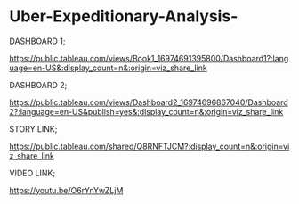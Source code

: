 # Uber-Expeditionary-Analysis-
DASHBOARD 1;

https://public.tableau.com/views/Book1_16974691395800/Dashboard1?:language=en-US&:display_count=n&:origin=viz_share_link

DASHBOARD 2;

https://public.tableau.com/views/Dashboard2_16974696867040/Dashboard2?:language=en-US&publish=yes&:display_count=n&:origin=viz_share_link

STORY LINK;

https://public.tableau.com/shared/Q8RNFTJCM?:display_count=n&:origin=viz_share_link

VIDEO LINK;

https://youtu.be/O6rYnYwZLjM
